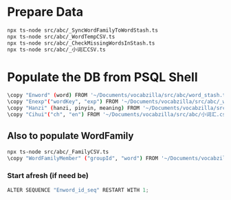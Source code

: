 # Prepare Data

```sh
npx ts-node src/abc/_SyncWordFamilyToWordStash.ts
npx ts-node src/abc/_WordTempCSV.ts
npx ts-node src/abc/_CheckMissingWordsInStash.ts
npx ts-node src/abc/_小词汇CSV.ts
```

# Populate the DB from PSQL Shell

```sh
\copy "Enword" (word) FROM '~/Documents/vocabzilla/src/abc/word_stash.txt' WITH (FORMAT TEXT);
\copy "Enexp"("wordKey", "exp") FROM '~/Documents/vocabzilla/src/abc/_word_temp.csv' DELIMITER ',' CSV HEADER;
\copy "Hanzi" (hanzi, pinyin, meaning) FROM '~/Documents/vocabzilla/src/abc/汉字表.csv' DELIMITER ',' CSV HEADER;
\copy "Cihui"("ch", "en") FROM '~/Documents/vocabzilla/src/abc/小词汇.csv' DELIMITER ',' CSV HEADER;
```

## Also to populate WordFamily

```sh
npx ts-node src/abc/_FamilyCSV.ts
\copy "WordFamilyMember" ("groupId", "word") FROM '~/Documents/vocabzilla/src/abc/word_family_members.csv' DELIMITER ',' CSV HEADER;
```

### Start afresh (if need be)

```ts
ALTER SEQUENCE "Enword_id_seq" RESTART WITH 1;
```
